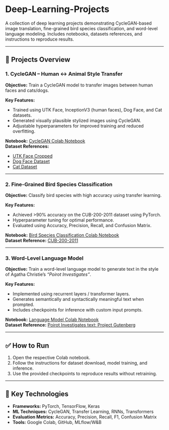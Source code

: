 # Deep-Learning-Projects
A collection of deep learning  projects demonstrating CycleGAN-based image translation, fine-grained bird species classification, and word-level language modeling. Includes notebooks, datasets references, and instructions to reproduce results.

---

## 📂 Projects Overview

### 1. CycleGAN – Human ↔ Animal Style Transfer
**Objective:** Train a CycleGAN model to transfer images between human faces and cats/dogs.

**Key Features:**
- Trained using UTK Face, InceptionV3 (human faces), Dog Face, and Cat datasets.
- Generated visually plausible stylized images using CycleGAN.
- Adjustable hyperparameters for improved training and reduced overfitting.

**Notebook:** [CycleGAN Colab Notebook](https://colab.research.google.com/drive/1IBqrzfUyAd6SO7HiPCIiZaAxXeAFqXEk)  
**Dataset References:**
- [UTK Face Cropped]()  
- [Dog Face Dataset]()  
- [Cat Dataset]()  

---

### 2. Fine-Grained Bird Species Classification
**Objective:** Classify bird species with high accuracy using transfer learning.

**Key Features:**
- Achieved >90% accuracy on the CUB-200-2011 dataset using PyTorch.
- Hyperparameter tuning for optimal performance.
- Evaluated using Accuracy, Precision, Recall, and Confusion Matrix.

**Notebook:** [Bird Species Classification Colab Notebook]()  
**Dataset Reference:** [CUB-200-2011]()  

---

### 3. Word-Level Language Model
**Objective:** Train a word-level language model to generate text in the style of Agatha Christie’s *“Poirot Investigates”*.

**Key Features:**
- Implemented using recurrent layers / transformer layers.
- Generates semantically and syntactically meaningful text when prompted.
- Includes checkpoints for inference with custom input prompts.

**Notebook:** [Language Model Colab Notebook]()  
**Dataset Reference:** [Poirot Investigates text: Project Gutenberg](https://www.gutenberg.org/ebooks/61262)

---

## ✅ How to Run
1. Open the respective Colab notebook.
2. Follow the instructions for dataset download, model training, and inference.
3. Use the provided checkpoints to reproduce results without retraining.

---

## 📌 Key Technologies
- **Frameworks:** PyTorch, TensorFlow, Keras  
- **ML Techniques:** CycleGAN, Transfer Learning, RNNs, Transformers  
- **Evaluation Metrics:** Accuracy, Precision, Recall, F1, Confusion Matrix  
- **Tools:** Google Colab, GitHub, MLflow/W&B

